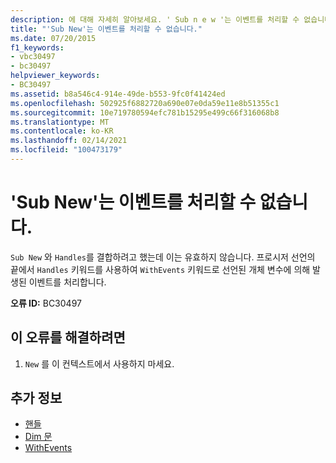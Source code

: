 ```yaml
---
description: 에 대해 자세히 알아보세요. ' Sub n e w '는 이벤트를 처리할 수 없습니다.
title: "'Sub New'는 이벤트를 처리할 수 없습니다."
ms.date: 07/20/2015
f1_keywords:
- vbc30497
- bc30497
helpviewer_keywords:
- BC30497
ms.assetid: b8a546c4-914e-49de-b553-9fc0f41424ed
ms.openlocfilehash: 502925f6882720a690e07e0da59e11e8b51355c1
ms.sourcegitcommit: 10e719780594efc781b15295e499c66f316068b8
ms.translationtype: MT
ms.contentlocale: ko-KR
ms.lasthandoff: 02/14/2021
ms.locfileid: "100473179"
---
```

# <a name="sub-new-cannot-handle-events"></a>'Sub New'는 이벤트를 처리할 수 없습니다.

`Sub New` 와 `Handles`를 결합하려고 했는데 이는 유효하지 않습니다. 프로시저 선언의 끝에서 `Handles` 키워드를 사용하여 `WithEvents` 키워드로 선언된 개체 변수에 의해 발생된 이벤트를 처리합니다.  
  
 **오류 ID:** BC30497  
  
## <a name="to-correct-this-error"></a>이 오류를 해결하려면  
  
1. `New` 를 이 컨텍스트에서 사용하지 마세요.  
  
## <a name="see-also"></a>추가 정보

- [핸들](../language-reference/statements/handles-clause.md)
- [Dim 문](../language-reference/statements/dim-statement.md)
- [WithEvents](../language-reference/modifiers/withevents.md)
